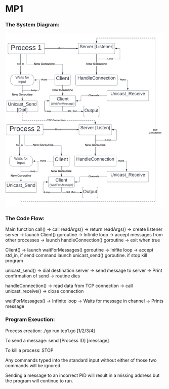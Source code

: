 # MP1

<h3> The System Diagram:</h3>

![Code Diagram](https://github.com/lovettmf/MP1/blob/2174778cff164f7152ab09f2e90a4267c80dfa9d/MP1%20System%20Diagram.png?raw=true)

<h3> The Code Flow: </h3>
Main function call() -> call readArgs() -> return readArgs() -> create listener server -> launch Client() goroutine -> Infinite loop -> 
accept messages from other processes -> launch handleConnection() goroutine -> exit when true

Client() -> launch waitForMessages() goroutine -> Inifite loop -> accept std_in, if send command launch unicast_send() goroutine. if stop kill program

unicast_send() -> dial destination server -> send message to server -> Print confirmation of send -> routine dies

handleConnection() -> read data from TCP connection -> call unicast_receive() -> close connection

waitForMessages() -> Infinite loop -> Waits for message in channel -> Prints message

<h3> Program Exeuction: </h3>
Process creation:
./go run tcp1.go [1/2/3/4]

To send a message:
send [Process ID] [message]

To kill a process:
STOP

Any commands typed into the standard input without either of those two commands will be ignored.

Sending a message to an incorrect PID will result in a missing address but the program will continue to run.

